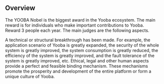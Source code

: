 ## Overview

The YOOBA Nobel is the biggest award in the Yooba ecosystem. The main reward is for individuals who make important contributions to Yooba. Reward 3 people each year. The main judges are the following aspects.

 A technical or structural breakthrough has been made. For example, the application scenario of Yooba is greatly expanded, the security of the whole system is greatly improved, the system consumption is greatly reduced, the efficiency of the system is greatly improved, and the fault tolerance of the system is greatly improved, etc.
 Ethical, legal and other human aspects provide a perfect and feasible binding mechanism. These mechanisms promote the prosperity and development of the entire platform or form a unique culture of Yooba.
